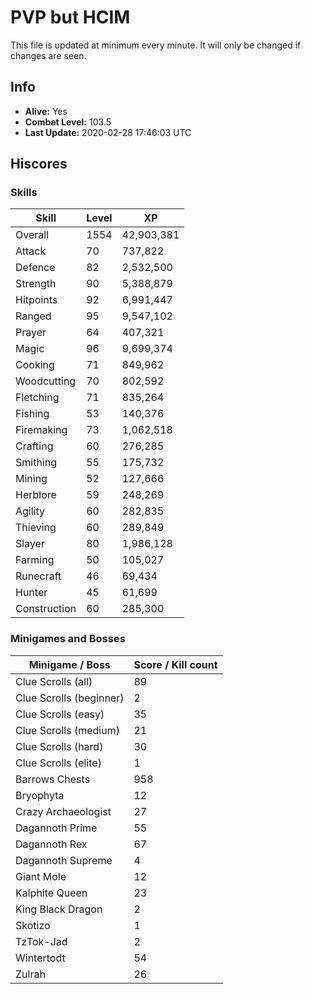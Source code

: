 # PVP but HCIM

This file is updated at minimum every minute. It will only be changed if changes are seen.

## Info

 - **Alive:** Yes
 - **Combat Level:** 103.5
 - **Last Update:** 2020-02-28 17:46:03 UTC

## Hiscores

### Skills

| Skill | Level | XP |
|--|--|--|
| Overall | 1554 | 42,903,381 |
| Attack | 70 | 737,822 |
| Defence | 82 | 2,532,500 |
| Strength | 90 | 5,388,879 |
| Hitpoints | 92 | 6,991,447 |
| Ranged | 95 | 9,547,102 |
| Prayer | 64 | 407,321 |
| Magic | 96 | 9,699,374 |
| Cooking | 71 | 849,962 |
| Woodcutting | 70 | 802,592 |
| Fletching | 71 | 835,264 |
| Fishing | 53 | 140,376 |
| Firemaking | 73 | 1,062,518 |
| Crafting | 60 | 276,285 |
| Smithing | 55 | 175,732 |
| Mining | 52 | 127,666 |
| Herblore | 59 | 248,269 |
| Agility | 60 | 282,835 |
| Thieving | 60 | 289,849 |
| Slayer | 80 | 1,986,128 |
| Farming | 50 | 105,027 |
| Runecraft | 46 | 69,434 |
| Hunter | 45 | 61,699 |
| Construction | 60 | 285,300 |

### Minigames and Bosses

| Minigame / Boss | Score / Kill count |
|--|--|
| Clue Scrolls (all) | 89 |
| Clue Scrolls (beginner) | 2 |
| Clue Scrolls (easy) | 35 |
| Clue Scrolls (medium) | 21 |
| Clue Scrolls (hard) | 30 |
| Clue Scrolls (elite) | 1 |
| Barrows Chests | 958 |
| Bryophyta | 12 |
| Crazy Archaeologist | 27 |
| Dagannoth Prime | 55 |
| Dagannoth Rex | 67 |
| Dagannoth Supreme | 4 |
| Giant Mole | 12 |
| Kalphite Queen | 23 |
| King Black Dragon | 2 |
| Skotizo | 1 |
| TzTok-Jad | 2 |
| Wintertodt | 54 |
| Zulrah | 26 |
